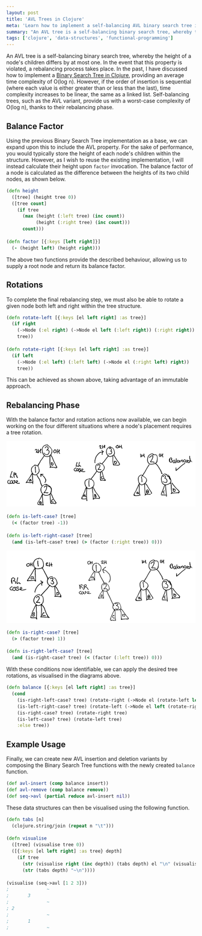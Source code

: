 ```yaml
---
layout: post
title: 'AVL Trees in Clojure'
meta: 'Learn how to implement a self-balancing AVL binary search tree in Clojure, ensuring optimal search performance through automatic rebalancing.'
summary: "An AVL tree is a self-balancing binary search tree, whereby the height of a node's children differs by at most one. In the event that this property is violated, a rebalancing process takes place."
tags: ['clojure', 'data-structures', 'functional-programming']
---
```


An AVL tree is a self-balancing binary search tree, whereby the height of a node's children differs by at most one.
In the event that this property is violated, a rebalancing process takes place.
In the past, I have discussed how to implement a [Binary Search Tree in Clojure](../2016-01-20-binary-search-trees-in-clojure/index.md), providing an average time complexity of O(log n).
However, if the order of insertion is sequential (where each value is either greater than or less than the last), time complexity increases to be linear, the same as a linked list.
Self-balancing trees, such as the AVL variant, provide us with a worst-case complexity of O(log n), thanks to their rebalancing phase.

## Balance Factor

Using the previous Binary Search Tree implementation as a base, we can expand upon this to include the AVL property.
For the sake of performance, you would typically store the height of each node's children within the structure.
However, as I wish to reuse the existing implementation, I will instead calculate their height upon `factor` invocation.
The balance factor of a node is calculated as the difference between the heights of its two child nodes, as shown below.

```clojure
(defn height
  ([tree] (height tree 0))
  ([tree count]
    (if tree
      (max (height (:left tree) (inc count))
           (height (:right tree) (inc count)))
      count)))

(defn factor [{:keys [left right]}]
  (- (height left) (height right)))
```

The above two functions provide the described behaviour, allowing us to supply a root node and return its balance factor.

## Rotations

To complete the final rebalancing step, we must also be able to rotate a given node both left and right within the tree structure.

```clojure
(defn rotate-left [{:keys [el left right] :as tree}]
  (if right
    (->Node (:el right) (->Node el left (:left right)) (:right right))
    tree))

(defn rotate-right [{:keys [el left right] :as tree}]
  (if left
    (->Node (:el left) (:left left) (->Node el (:right left) right))
    tree))
```

This can be achieved as shown above, taking advantage of an immutable approach.

## Rebalancing Phase

With the balance factor and rotation actions now available, we can begin working on the four different situations where a node's placement requires a tree rotation.

![Left Right, Left Left Cases](lr-ll-cases.png)

```clojure
(defn is-left-case? [tree]
  (< (factor tree) -1))

(defn is-left-right-case? [tree]
  (and (is-left-case? tree) (> (factor (:right tree)) 0)))
```

![Right Left, Right Right Cases](rl-rr-cases.png)

```clojure
(defn is-right-case? [tree]
  (> (factor tree) 1))

(defn is-right-left-case? [tree]
  (and (is-right-case? tree) (< (factor (:left tree)) 0)))
```

With these conditions now identifiable, we can apply the desired tree rotations, as visualised in the diagrams above.

```clojure
(defn balance [{:keys [el left right] :as tree}]
  (cond
    (is-right-left-case? tree) (rotate-right (->Node el (rotate-left left) right))
    (is-left-right-case? tree) (rotate-left (->Node el left (rotate-right right)))
    (is-right-case? tree) (rotate-right tree)
    (is-left-case? tree) (rotate-left tree)
    :else tree))
```

## Example Usage

Finally, we can create new AVL insertion and deletion variants by composing the Binary Search Tree functions with the newly created `balance` function.

```clojure
(def avl-insert (comp balance insert))
(def avl-remove (comp balance remove))
(def seq->avl (partial reduce avl-insert nil))
```

These data structures can then be visualised using the following function.

```clojure
(defn tabs [n]
  (clojure.string/join (repeat n "\t")))

(defn visualise
  ([tree] (visualise tree 0))
  ([{:keys [el left right] :as tree} depth]
    (if tree
      (str (visualise right (inc depth)) (tabs depth) el "\n" (visualise left (inc depth)))
      (str (tabs depth) "~\n"))))

(visualise (seq->avl [1 2 3]))
;              ~
;       3
;              ~
; 2
;              ~
;       1
;              ~
```
